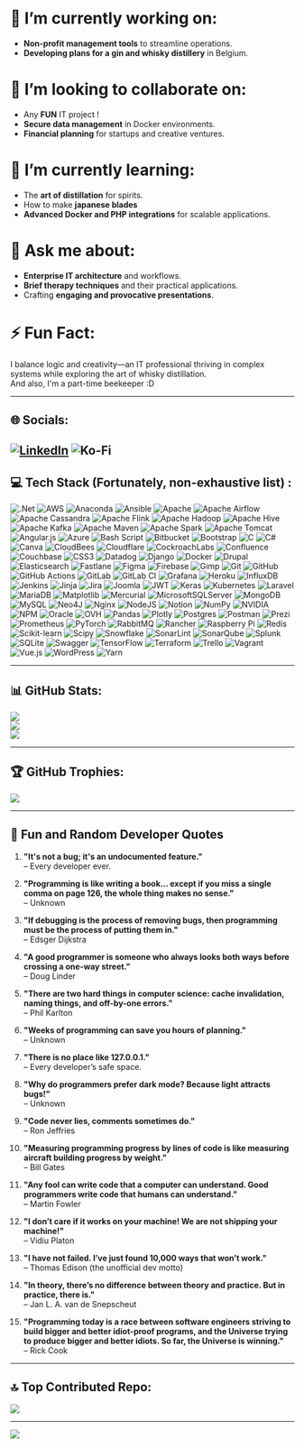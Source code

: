 # 🎯 I’m currently working on:
- **Non-profit management tools** to streamline operations.
- **Developing plans for a gin and whisky distillery** in Belgium.

# 🤝 I’m looking to collaborate on:
- Any **FUN** IT project !
- **Secure data management** in Docker environments.
- **Financial planning** for startups and creative ventures.

# 🌱 I’m currently learning:
- The **art of distillation** for spirits.
- How to make **japanese blades**
- **Advanced Docker and PHP integrations** for scalable applications.

# 💬 Ask me about:
- **Enterprise IT architecture** and workflows.
- **Brief therapy techniques** and their practical applications.
- Crafting **engaging and provocative presentations**.

# ⚡ Fun Fact:
I balance logic and creativity—an IT professional thriving in complex systems while exploring the art of whisky distillation.  
And also, I'm a part-time beekeeper :D 

---

## 🌐 Socials:
[![LinkedIn](https://img.shields.io/badge/LinkedIn-%230077B5.svg?logo=linkedin&logoColor=white)](https://linkedin.com/in/cduverne)
![Ko-Fi](https://ko-fi.com/cydit)
---

## 💻 Tech Stack (Fortunately, non-exhaustive list) :
![.Net](https://img.shields.io/badge/.NET-5C2D91?style=flat&logo=.net&logoColor=white)
![AWS](https://img.shields.io/badge/AWS-%23FF9900.svg?style=flat&logo=amazon-aws&logoColor=white)
![Anaconda](https://img.shields.io/badge/Anaconda-%2344A833.svg?style=flat&logo=anaconda&logoColor=white)
![Ansible](https://img.shields.io/badge/ansible-%231A1918.svg?style=flat&logo=ansible&logoColor=white)
![Apache](https://img.shields.io/badge/apache-%23D42029.svg?style=flat&logo=apache&logoColor=white)
![Apache Airflow](https://img.shields.io/badge/Apache%20Airflow-017CEE?style=flat&logo=Apache%20Airflow&logoColor=white)
![Apache Cassandra](https://img.shields.io/badge/cassandra-%231287B1.svg?style=flat&logo=apache-cassandra&logoColor=white)
![Apache Flink](https://img.shields.io/badge/Apache%20Flink-E6526F?style=flat&logo=Apache%20Flink&logoColor=white)
![Apache Hadoop](https://img.shields.io/badge/Apache%20Hadoop-66CCFF?style=flat&logo=apachehadoop&logoColor=black)
![Apache Hive](https://img.shields.io/badge/Apache%20Hive-FDEE21?style=flat&logo=apachehive&logoColor=black)
![Apache Kafka](https://img.shields.io/badge/Apache%20Kafka-000?style=flat&logo=apachekafka)
![Apache Maven](https://img.shields.io/badge/Apache%20Maven-C71A36?style=flat&logo=Apache%20Maven&logoColor=white)
![Apache Spark](https://img.shields.io/badge/Apache%20Spark-FDEE21?style=flat&logo=apachespark&logoColor=black)
![Apache Tomcat](https://img.shields.io/badge/apache%20tomcat-%23F8DC75.svg?style=flat&logo=apache-tomcat&logoColor=black)
![Angular.js](https://img.shields.io/badge/angular.js-%23E23237.svg?style=flat&logo=angularjs&logoColor=white)
![Azure](https://img.shields.io/badge/azure-%230072C6.svg?style=flat&logo=microsoftazure&logoColor=white)
![Bash Script](https://img.shields.io/badge/bash_script-%23121011.svg?style=flat&logo=gnu-bash&logoColor=white)
![Bitbucket](https://img.shields.io/badge/bitbucket-%230047B3.svg?style=flat&logo=bitbucket&logoColor=white)
![Bootstrap](https://img.shields.io/badge/bootstrap-%238511FA.svg?style=flat&logo=bootstrap&logoColor=white)
![C](https://img.shields.io/badge/c-%2300599C.svg?style=flat&logo=c&logoColor=white)
![C#](https://img.shields.io/badge/c%23-%23239120.svg?style=flat&logo=csharp&logoColor=white)
![Canva](https://img.shields.io/badge/Canva-%2300C4CC.svg?style=flat&logo=Canva&logoColor=white)
![CloudBees](https://img.shields.io/badge/CloudBees-1997B5&?logo=cloudbees&logoColor=white&style=flat)
![Cloudflare](https://img.shields.io/badge/Cloudflare-F38020?style=flat&logo=Cloudflare&logoColor=white)
![CockroachLabs](https://img.shields.io/badge/Cockroach%20Labs-6933FF?style=flat&logo=Cockroach%20Labs&logoColor=white)
![Confluence](https://img.shields.io/badge/confluence-%23172BF4.svg?style=flat&logo=confluence&logoColor=white)
![Couchbase](https://img.shields.io/badge/Couchbase-EA2328?style=flat&logo=couchbase&logoColor=white)
![CSS3](https://img.shields.io/badge/css3-%231572B6.svg?style=flat&logo=css3&logoColor=white)
![Datadog](https://img.shields.io/badge/datadog-%23632CA6.svg?style=flat&logo=datadog&logoColor=white)
![Django](https://img.shields.io/badge/django-%23092E20.svg?style=flat&logo=django&logoColor=white)
![Docker](https://img.shields.io/badge/docker-%230db7ed.svg?style=flat&logo=docker&logoColor=white)
![Drupal](https://img.shields.io/badge/drupal-%230678BE.svg?style=flat&logo=drupal&logoColor=white)
![Elasticsearch](https://img.shields.io/badge/elasticsearch-%230377CC.svg?style=flat&logo=elasticsearch&logoColor=white)
![Fastlane](https://img.shields.io/badge/fastlane-%2382bd4e.svg?style=flat&logo=fastlane&logoColor=black)
![Figma](https://img.shields.io/badge/figma-%23F24E1E.svg?style=flat&logo=figma&logoColor=white)
![Firebase](https://img.shields.io/badge/firebase-a08021?style=flat&logo=firebase&logoColor=ffcd34)
![Gimp](https://img.shields.io/badge/Gimp-657D8B?style=flat&logo=gimp&logoColor=FFFFFF)
![Git](https://img.shields.io/badge/git-%23F05033.svg?style=flat&logo=git&logoColor=white)
![GitHub](https://img.shields.io/badge/github-%23121011.svg?style=flat&logo=github&logoColor=white)
![GitHub Actions](https://img.shields.io/badge/github%20actions-%232671E5.svg?style=flat&logo=githubactions&logoColor=white)
![GitLab](https://img.shields.io/badge/gitlab-%23181717.svg?style=flat&logo=gitlab&logoColor=white)
![GitLab CI](https://img.shields.io/badge/gitlab%20CI-%23181717.svg?style=flat&logo=gitlab&logoColor=white)
![Grafana](https://img.shields.io/badge/grafana-%23F46800.svg?style=flat&logo=grafana&logoColor=white)
![Heroku](https://img.shields.io/badge/heroku-%23430098.svg?style=flat&logo=heroku&logoColor=white)
![InfluxDB](https://img.shields.io/badge/InfluxDB-22ADF6?style=flat&logo=InfluxDB&logoColor=white)
![Jenkins](https://img.shields.io/badge/jenkins-%232C5263.svg?style=flat&logo=jenkins&logoColor=white)
![Jinja](https://img.shields.io/badge/jinja-white.svg?style=flat&logo=jinja&logoColor=black)
![Jira](https://img.shields.io/badge/jira-%230A0FFF.svg?style=flat&logo=jira&logoColor=white)
![Joomla](https://img.shields.io/badge/joomla-%235091CD.svg?style=flat&logo=joomla&logoColor=white)
![JWT](https://img.shields.io/badge/JWT-black?style=flat&logo=JSON%20web%20tokens)
![Keras](https://img.shields.io/badge/Keras-%23D00000.svg?style=flat&logo=Keras&logoColor=white)
![Kubernetes](https://img.shields.io/badge/kubernetes-%23326ce5.svg?style=flat&logo=kubernetes&logoColor=white)
![Laravel](https://img.shields.io/badge/laravel-%23FF2D20.svg?style=flat&logo=laravel&logoColor=white)
![MariaDB](https://img.shields.io/badge/MariaDB-003545?style=flat&logo=mariadb&logoColor=white)
![Matplotlib](https://img.shields.io/badge/Matplotlib-%23ffffff.svg?style=flat&logo=Matplotlib&logoColor=black)
![Mercurial](https://img.shields.io/badge/mercurial-999999.svg?style=flat&logo=mercurial&logoColor=white)
![MicrosoftSQLServer](https://img.shields.io/badge/Microsoft%20SQL%20Server-CC2927?style=flat&logo=microsoft%20sql%20server&logoColor=white)
![MongoDB](https://img.shields.io/badge/MongoDB-%234ea94b.svg?style=flat&logo=mongodb&logoColor=white)
![MySQL](https://img.shields.io/badge/mysql-4479A1.svg?style=flat&logo=mysql&logoColor=white)
![Neo4J](https://img.shields.io/badge/Neo4j-008CC1?style=flat&logo=neo4j&logoColor=white)
![Nginx](https://img.shields.io/badge/nginx-%23009639.svg?style=flat&logo=nginx&logoColor=white)
![NodeJS](https://img.shields.io/badge/node.js-6DA55F?style=flat&logo=node.js&logoColor=white)
![Notion](https://img.shields.io/badge/Notion-%23000000.svg?style=flat&logo=notion&logoColor=white)
![NumPy](https://img.shields.io/badge/numpy-%23013243.svg?style=flat&logo=numpy&logoColor=white)
![NVIDIA](https://img.shields.io/badge/cuda-000000.svg?style=flat&logo=nVIDIA&logoColor=green)
![NPM](https://img.shields.io/badge/NPM-%23CB3837.svg?style=flat&logo=npm&logoColor=white)
![Oracle](https://img.shields.io/badge/Oracle-F80000?style=flat&logo=oracle&logoColor=white)
![OVH](https://img.shields.io/badge/ovh-%23123F6D.svg?style=flat&logo=ovh&logoColor=#123F6D)
![Pandas](https://img.shields.io/badge/pandas-%23150458.svg?style=flat&logo=pandas&logoColor=white)
![Plotly](https://img.shields.io/badge/Plotly-%233F4F75.svg?style=flat&logo=plotly&logoColor=white)
![Postgres](https://img.shields.io/badge/postgres-%23316192.svg?style=flat&logo=postgresql&logoColor=white)
![Postman](https://img.shields.io/badge/Postman-FF6C37?style=flat&logo=postman&logoColor=white)
![Prezi](https://img.shields.io/badge/Prezi-%23000000.svg?style=flat&logo=Prezi&logoColor=white)
![Prometheus](https://img.shields.io/badge/Prometheus-E6522C?style=flat&logo=Prometheus&logoColor=white)
![PyTorch](https://img.shields.io/badge/PyTorch-%23EE4C2C.svg?style=flat&logo=PyTorch&logoColor=white)
![RabbitMQ](https://img.shields.io/badge/rabbitmq-FF6600?style=flat&logo=rabbitmq&logoColor=white)
![Rancher](https://img.shields.io/badge/rancher-%230075A8.svg?style=flat&logo=rancher&logoColor=white)
![Raspberry Pi](https://img.shields.io/badge/-Raspberry_Pi-C51A4A?style=flat&logo=Raspberry-Pi)
![Redis](https://img.shields.io/badge/redis-%23DD0031.svg?style=flat&logo=redis&logoColor=white)
![Scikit-learn](https://img.shields.io/badge/scikit--learn-%23F7931E.svg?style=flat&logo=scikit-learn&logoColor=white)
![Scipy](https://img.shields.io/badge/SciPy-%230C55A5.svg?style=flat&logo=scipy&logoColor=%white)
![Snowflake](https://img.shields.io/badge/snowflake-%2329B5E8.svg?style=flat&logo=snowflake&logoColor=white)
![SonarLint](https://img.shields.io/badge/SonarLint-CB2029?style=flat&logo=SONARLINT&logoColor=white)
![SonarQube](https://img.shields.io/badge/SonarQube-black?style=flat&logo=sonarqube&logoColor=4E9BCD)
![Splunk](https://img.shields.io/badge/splunk-%23000000.svg?style=flat&logo=splunk&logoColor=white)
![SQLite](https://img.shields.io/badge/sqlite-%2307405e.svg?style=flat&logo=sqlite&logoColor=white)
![Swagger](https://img.shields.io/badge/-Swagger-%23Clojure?style=flat&logo=swagger&logoColor=white)
![TensorFlow](https://img.shields.io/badge/TensorFlow-%23FF6F00.svg?style=flat&logo=TensorFlow&logoColor=white)
![Terraform](https://img.shields.io/badge/terraform-%235835CC.svg?style=flat&logo=terraform&logoColor=white)
![Trello](https://img.shields.io/badge/Trello-%23026AA7.svg?style=flat&logo=Trello&logoColor=white)
![Vagrant](https://img.shields.io/badge/vagrant-%231563FF.svg?style=flat&logo=vagrant&logoColor=white)
![Vue.js](https://img.shields.io/badge/vue.js-%2335495e.svg?style=flat&logo=vuedotjs&logoColor=%234FC08D)
![WordPress](https://img.shields.io/badge/WordPress-%23117AC9.svg?style=flat&logo=WordPress&logoColor=white)
![Yarn](https://img.shields.io/badge/yarn-%232C8EBB.svg?style=flat&logo=yarn&logoColor=white)

---

## 📊 GitHub Stats:
![](https://github-readme-stats.vercel.app/api?username=cduverne&theme=dark&hide_border=true&include_all_commits=true&count_private=true)<br/>
![](https://github-readme-streak-stats.herokuapp.com/?user=cduverne&theme=dark&hide_border=true)<br/>
![](https://github-readme-stats.vercel.app/api/top-langs/?username=cduverne&theme=dark&hide_border=true&include_all_commits=true&count_private=true&layout=compact)

---

## 🏆 GitHub Trophies:
![](https://github-profile-trophy.vercel.app/?username=cduverne&theme=radical&no-frame=true&no-bg=false&margin-w=4)

---

## 🎉 Fun and Random Developer Quotes

1. **"It's not a bug; it's an undocumented feature."**  
   – Every developer ever.

2. **"Programming is like writing a book... except if you miss a single comma on page 126, the whole thing makes no sense."**  
   – Unknown

3. **"If debugging is the process of removing bugs, then programming must be the process of putting them in."**  
   – Edsger Dijkstra

4. **"A good programmer is someone who always looks both ways before crossing a one-way street."**  
   – Doug Linder

5. **"There are two hard things in computer science: cache invalidation, naming things, and off-by-one errors."**  
   – Phil Karlton

6. **"Weeks of programming can save you hours of planning."**  
   – Unknown

7. **"There is no place like 127.0.0.1."**  
   – Every developer’s safe space.

8. **"Why do programmers prefer dark mode? Because light attracts bugs!"**  
   – Unknown

9. **"Code never lies, comments sometimes do."**  
   – Ron Jeffries

10. **"Measuring programming progress by lines of code is like measuring aircraft building progress by weight."**  
    – Bill Gates

11. **"Any fool can write code that a computer can understand. Good programmers write code that humans can understand."**  
    – Martin Fowler

12. **"I don’t care if it works on your machine! We are not shipping your machine!"**  
    – Vidiu Platon

13. **"I have not failed. I’ve just found 10,000 ways that won’t work."**  
    – Thomas Edison (the unofficial dev motto)

14. **"In theory, there’s no difference between theory and practice. But in practice, there is."**  
    – Jan L. A. van de Snepscheut

15. **"Programming today is a race between software engineers striving to build bigger and better idiot-proof programs, and the Universe trying to produce bigger and better idiots. So far, the Universe is winning."**  
    – Rick Cook

---

## 🔝 Top Contributed Repo:
![](https://github-contributor-stats.vercel.app/api?username=cduverne&limit=5&theme=dark&combine_all_yearly_contributions=true)

---

[![](https://visitcount.itsvg.in/api?id=cduverne&icon=0&color=0)](https://visitcount.itsvg.in)

<!-- Proudly created with GPRM ( https://gprm.itsvg.in ) -->
